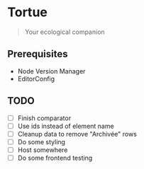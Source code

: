 # Tortue

> Your ecological companion

## Prerequisites

- Node Version Manager
- EditorConfig

## TODO

- [ ] Finish comparator
- [ ] Use ids instead of element name
- [ ] Cleanup data to remove "Archivée" rows
- [ ] Do some styling
- [ ] Host somewhere
- [ ] Do some frontend testing
